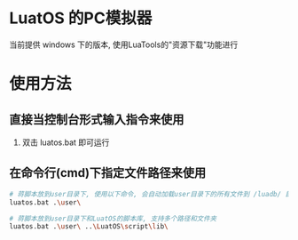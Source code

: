 # LuatOS 的PC模拟器

当前提供 windows 下的版本, 使用LuaTools的"资源下载"功能进行

# 使用方法

## 直接当控制台形式输入指令来使用

1. 双击 luatos.bat 即可运行

## 在命令行(cmd)下指定文件路径来使用

```bash
# 蒋脚本放到user目录下, 使用以下命令, 会自动加载user目录下的所有文件到 /luadb/ 目录, 并执行其中的main.lua
luatos.bat .\user\
```

```bash
# 蒋脚本放到user目录下和LuatOS的脚本库, 支持多个路径和文件夹
luatos.bat .\user\ ..\LuatOS\script\lib\
```
